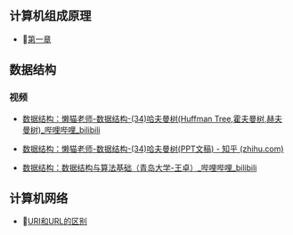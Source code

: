 ## 计算机组成原理

- 🔗[第一章](计算机基础/计算机组成原理.md)

## 数据结构

### 视频

- [数据结构：懒猫老师-数据结构-(34)哈夫曼树(Huffman Tree,霍夫曼树,赫夫曼树)_哔哩哔哩_bilibili](https://www.bilibili.com/video/BV1MK411j7CR?spm_id_from=333.1007.top_right_bar_window_history.content.click)
- [数据结构：懒猫老师-数据结构-(34)哈夫曼树(PPT文稿) - 知乎 (zhihu.com)](https://zhuanlan.zhihu.com/p/387679625)

- [数据结构：数据结构与算法基础（青岛大学-王卓）_哔哩哔哩_bilibili](https://www.bilibili.com/video/BV1nJ411V7bd?from=search&seid=2456030176850049565&spm_id_from=333.337.0.0)

## 计算机网络
- 🔗[URI和URL的区别](计算机基础/URI和URL的区别.md)

